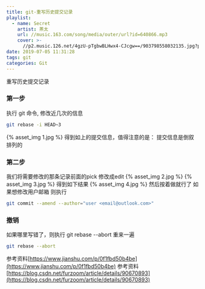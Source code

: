 ```yaml
---
title: git-重写历史提交记录
playlist:
  - name: Secret
    artist: 茶太
    url: //music.163.com/song/media/outer/url?id=640866.mp3
    cover: >-
      //p2.music.126.net/4gzU-pTgbwBLHwx4-CJcgw==/903798558032135.jpg?param=90y90
date: 2019-07-05 11:31:28
tags: git
categories: Git
---
```


重写历史提交记录

<!-- more -->

### 第一步
执行 git 命令, 修改近几次的信息
```bash
git rebase -i HEAD~3
```
{% asset_img 1.jpg %}
得到如上的提交信息，值得注意的是： 提交信息是倒叙排列的

### 第二步
我们将需要修改的那条记录前面的pick 修改成edit
{% asset_img 2.jpg %}
{% asset_img 3.jpg %}
得到如下结果
{% asset_img 4.jpg %}
然后按着做就行了
如果想修改用户邮箱
则执行
```bash
git commit --amend --author="user <email@outlook.com>"
```
### 撤销
如果哪里写错了，则执行 git rebase --abort 重来一遍
```bash
git rebase --abort
```

参考资料[https://www.jianshu.com/p/0f1fbd50b4be](https://www.jianshu.com/p/0f1fbd50b4be)
参考资料[https://blog.csdn.net/furzoom/article/details/90670893](https://blog.csdn.net/furzoom/article/details/90670893)

